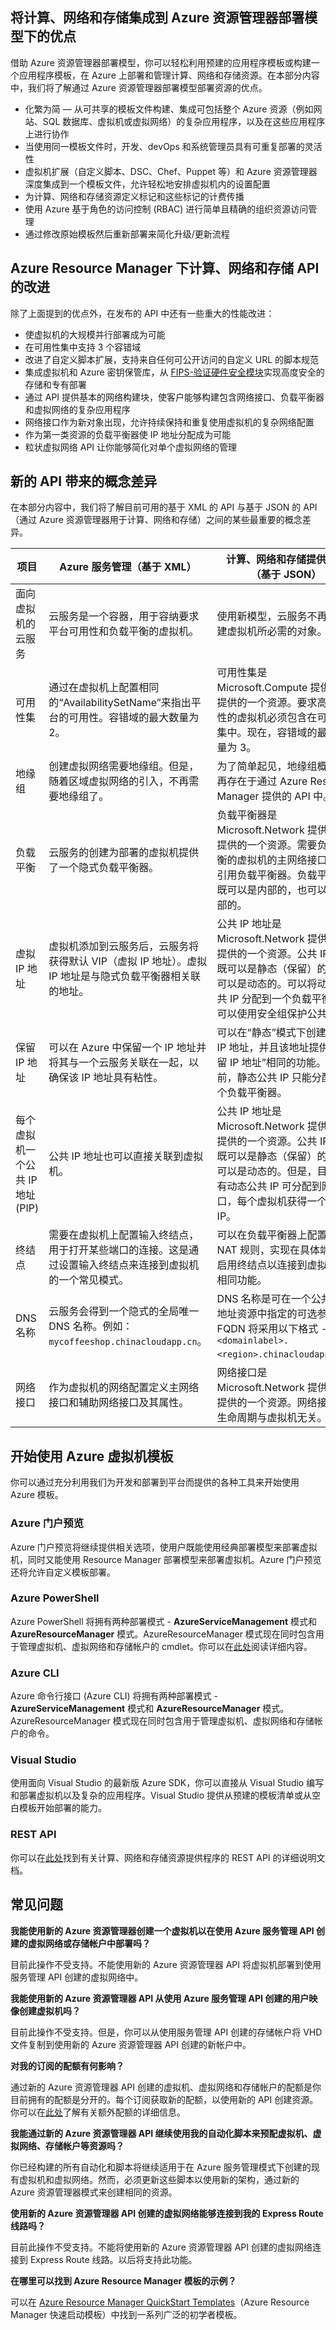 <!-- Ibiza portal: tested -->

## 将计算、网络和存储集成到 Azure 资源管理器部署模型下的优点

借助 Azure 资源管理器部署模型，你可以轻松利用预建的应用程序模板或构建一个应用程序模板，在 Azure 上部署和管理计算、网络和存储资源。在本部分内容中，我们将了解通过 Azure 资源管理器部署模型部署资源的优点。

-	化繁为简 — 从可共享的模板文件构建、集成可包括整个 Azure 资源（例如网站、SQL 数据库、虚拟机或虚拟网络）的复杂应用程序，以及在这些应用程序上进行协作
-	当使用同一模板文件时，开发、devOps 和系统管理员具有可重复部署的灵活性
-	虚拟机扩展（自定义脚本、DSC、Chef、Puppet 等）和 Azure 资源管理器深度集成到一个模板文件，允许轻松地安排虚拟机内的设置配置
-	为计算、网络和存储资源定义标记和这些标记的计费传播
-	使用 Azure 基于角色的访问控制 (RBAC) 进行简单且精确的组织资源访问管理
-	通过修改原始模板然后重新部署来简化升级/更新流程


## Azure Resource Manager 下计算、网络和存储 API 的改进

除了上面提到的优点外，在发布的 API 中还有一些重大的性能改进：

-	使虚拟机的大规模并行部署成为可能
-	在可用性集中支持 3 个容错域
-	改进了自定义脚本扩展，支持来自任何可公开访问的自定义 URL 的脚本规范
- 集成虚拟机和 Azure 密钥保管库，从 [FIPS-验证](http://wikipedia.org/wiki/FIPS_140-2)[硬件安全模块](http://wikipedia.org/wiki/Hardware_security_module)实现高度安全的存储和专有部署
-	通过 API 提供基本的网络构建块，使客户能够构建包含网络接口、负载平衡器和虚拟网络的复杂应用程序
-	网络接口作为新对象出现，允许持续保持和重复使用虚拟机的复杂网络配置
-	作为第一类资源的负载平衡器使 IP 地址分配成为可能
-	粒状虚拟网络 API 让你能够简化对单个虚拟网络的管理

## 新的 API 带来的概念差异

在本部分内容中，我们将了解目前可用的基于 XML 的 API 与基于 JSON 的 API（通过 Azure 资源管理器用于计算、网络和存储）之间的某些最重要的概念差异。

 项目 | Azure 服务管理（基于 XML） | 计算、网络和存储提供程序（基于 JSON）
 ---|---|---
| 面向虚拟机的云服务 |	云服务是一个容器，用于容纳要求平台可用性和负载平衡的虚拟机。 | 使用新模型，云服务不再是创建虚拟机所必需的对象。 |
| 可用性集 | 通过在虚拟机上配置相同的“AvailabilitySetName”来指出平台的可用性。容错域的最大数量为 2。 | 可用性集是 Microsoft.Compute 提供程序提供的一个资源。要求高可用性的虚拟机必须包含在可用性集中。现在，容错域的最大数量为 3。 |
| 地缘组 |	创建虚拟网络需要地缘组。但是，随着区域虚拟网络的引入，不再需要地缘组了。 |为了简单起见，地缘组概念不再存在于通过 Azure Resource Manager 提供的 API 中。 |
| 负载平衡 | 云服务的创建为部署的虚拟机提供了一个隐式负载平衡器。 | 负载平衡器是 Microsoft.Network 提供程序提供的一个资源。需要负载平衡的虚拟机的主网络接口应该引用负载平衡器。负载平衡器既可以是内部的，也可以是外部的。 |
|虚拟 IP 地址 | 虚拟机添加到云服务后，云服务将获得默认 VIP（虚拟 IP 地址）。虚拟 IP 地址是与隐式负载平衡器相关联的地址。 | 公共 IP 地址是 Microsoft.Network 提供程序提供的一个资源。公共 IP 地址既可以是静态（保留）的，也可以是动态的。可以将动态公共 IP 分配到一个负载平衡器。可以使用安全组保护公共 IP。 |
|保留 IP 地址|	可以在 Azure 中保留一个 IP 地址并将其与一个云服务关联在一起，以确保该 IP 地址具有粘性。 | 可以在“静态”模式下创建公共 IP 地址，并且该地址提供与“保留 IP 地址”相同的功能。目前，静态公共 IP 只能分配到一个负载平衡器。 |
|每个虚拟机一个公共 IP 地址 (PIP) | 公共 IP 地址也可以直接关联到虚拟机。 | 公共 IP 地址是 Microsoft.Network 提供程序提供的一个资源。公共 IP 地址既可以是静态（保留）的，也可以是动态的。但是，目前只有动态公共 IP 可分配到网络接口，每个虚拟机获得一个公共 IP。 |
|终结点| 需要在虚拟机上配置输入终结点，用于打开某些端口的连接。这是通过设置输入终结点来连接到虚拟机的一个常见模式。 | 可以在负载平衡器上配置入站 NAT 规则，实现在具体端口上启用终结点以连接到虚拟机的相同功能。 |
|DNS 名称| 云服务会得到一个隐式的全局唯一 DNS 名称。例如：`mycoffeeshop.chinacloudapp.cn`。 | DNS 名称是可在一个公共 IP 地址资源中指定的可选参数。FQDN 将采用以下格式 - `<domainlabel>.<region>.chinacloudapp.cn`。 |
|网络接口 | 作为虚拟机的网络配置定义主网络接口和辅助网络接口及其属性。 | 网络接口是 Microsoft.Network 提供程序提供的一个资源。网络接口的生命周期与虚拟机无关。 |

## 开始使用 Azure 虚拟机模板

你可以通过充分利用我们为开发和部署到平台而提供的各种工具来开始使用 Azure 模板。

### Azure 门户预览

Azure 门户预览将继续提供相关选项，使用户既能使用经典部署模型来部署虚拟机，同时又能使用 Resource Manager 部署模型来部署虚拟机。Azure 门户预览还将允许自定义模板部署。

### Azure PowerShell

Azure PowerShell 将拥有两种部署模式 - **AzureServiceManagement** 模式和 **AzureResourceManager** 模式。AzureResourceManager 模式现在同时包含用于管理虚拟机、虚拟网络和存储帐户的 cmdlet。你可以在[此处](/documentation/articles/powershell-azure-resource-manager)阅读详细内容。

### Azure CLI

Azure 命令行接口 (Azure CLI) 将拥有两种部署模式 - **AzureServiceManagement** 模式和 **AzureResourceManager** 模式。AzureResourceManager 模式现在同时包含用于管理虚拟机、虚拟网络和存储帐户的命令。

### Visual Studio

使用面向 Visual Studio 的最新版 Azure SDK，你可以直接从 Visual Studio 编写和部署虚拟机以及复杂的应用程序。Visual Studio 提供从预建的模板清单或从空白模板开始部署的能力。

### REST API

你可以在[此处](https://msdn.microsoft.com/zh-cn/library/azure/dn790568.aspx)找到有关计算、网络和存储资源提供程序的 REST API 的详细说明文档。

## 常见问题

**我能使用新的 Azure 资源管理器创建一个虚拟机以在使用 Azure 服务管理 API 创建的虚拟网络或存储帐户中部署吗？**

目前此操作不受支持。不能使用新的 Azure 资源管理器 API 将虚拟机部署到使用服务管理 API 创建的虚拟网络中。

**我能使用新的 Azure 资源管理器 API 从使用 Azure 服务管理 API 创建的用户映像创建虚拟机吗？**

目前此操作不受支持。但是，你可以从使用服务管理 API 创建的存储帐户将 VHD 文件复制到使用新的 Azure 资源管理器 API 创建的新帐户中。

**对我的订阅的配额有何影响？**

通过新的 Azure 资源管理器 API 创建的虚拟机、虚拟网络和存储帐户的配额是你目前拥有的配额是分开的。每个订阅获取新的配额，以使用新的 API 创建资源。你可以在[此处](/documentation/articles/azure-subscription-service-limits)了解有关额外配额的详细信息。

**我能通过新的 Azure 资源管理器 API 继续使用我的自动化脚本来预配虚拟机、虚拟网络、存储帐户等资源吗？**

你已经构建的所有自动化和脚本将继续适用于在 Azure 服务管理模式下创建的现有虚拟机和虚拟网络。然而，必须更新这些脚本以使用新的架构，通过新的 Azure 资源管理器模式来创建相同的资源。

**使用新的 Azure 资源管理器 API 创建的虚拟网络能够连接到我的 Express Route 线路吗？**

目前此操作不受支持。不能将使用新的 Azure 资源管理器 API 创建的虚拟网络连接到 Express Route 线路。以后将支持此功能。

**在哪里可以找到 Azure Resource Manager 模板的示例？**

可以在 [Azure Resource Manager QuickStart Templates](https://github.com/Azure/azure-quickstart-templates/)（Azure Resource Manager 快速启动模板）中找到一系列广泛的初学者模板。
